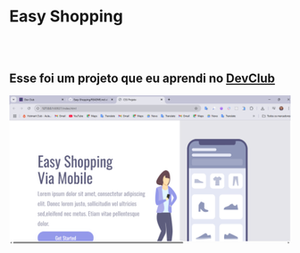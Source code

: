<h1>Easy Shopping</h1>
<br>
<br>
<h2>Esse foi um projeto que eu aprendi no <a href="https://rodolfomori.com.br/devclub" target="_blank" rel="noopener noreferrer">DevClub</a></h2>
<img src="https://github.com/Alex95221/Primeiro-Projeto-Responsividade/blob/develop/assets/Captura%20de%20tela%202025-07-15%20221239.png?raw=true">
